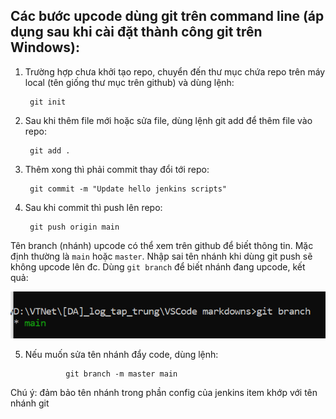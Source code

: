 ## Các bước upcode dùng git trên command line (áp dụng sau khi cài đặt thành công git trên Windows):

1. Trường hợp chưa khởi tạo repo, chuyển đến thư mục chứa repo trên máy local (tên giống thư mục trên github) và dùng lệnh:

        git init

2. Sau khi thêm file mới hoặc sửa file, dùng lệnh git add để thêm file vào repo:

        git add .

3. Thêm xong thì phải commit thay đổi tới repo:

        git commit -m "Update hello jenkins scripts"

4. Sau khi commit thì push lên repo:

        git push origin main

Tên branch (nhánh) upcode có thể xem trên github để biết thông tin. Mặc định thường là `main` hoặc `master`. Nhập sai tên nhánh khi dùng git push sẽ không upcode lên đc. Dùng `git branch` để biết nhánh đang upcode, kết quả:

![git1](../img/git1.PNG)

5. Nếu muốn sửa tên nhánh đẩy code, dùng lệnh:

                git branch -m master main

Chú ý: đảm bảo tên nhánh trong phần config của jenkins item khớp với tên nhánh git 